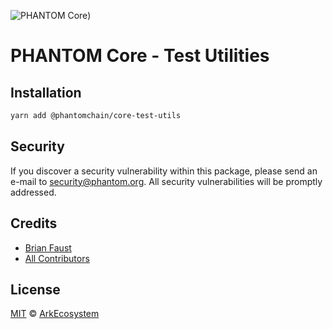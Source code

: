 ![PHANTOM Core](https://i.imgur.com/dPHOKrL.jpg))

# PHANTOM Core - Test Utilities

## Installation

```bash
yarn add @phantomchain/core-test-utils
```

## Security

If you discover a security vulnerability within this package, please send an e-mail to security@phantom.org. All security vulnerabilities will be promptly addressed.

## Credits

- [Brian Faust](https://github.com/faustbrian)
- [All Contributors](../../../../contributors)

## License

[MIT](LICENSE) © [ArkEcosystem](https://ark.io)
